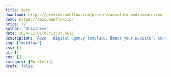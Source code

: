 ```yaml
---
title: Aezo
download: https://preview.webflow.com/preview/aezo?utm_medium=preview_link&utm_source=designer&utm_content=aezo&preview=f9fe882735d37f4600b2cc647c5c0fc6&workflow=preview
demo: https://aezo.webflow.io/
price: 79
author: "Onixtheme"
date: 2024-12-01T05:13:33.661Z
description: "Aezo - digital agency template. Boost your website's conversion and build trust among your clients with our template. It's ideal for any small to mid-sized digital marketing agencies aiming for a strong online presence."
ssg: ["Webflow"]
css: []
ui: []
cms: []
category: [Portfolio]
draft: false
---
```

